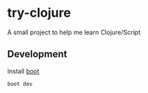 # try-clojure
A small project to help me learn Clojure/Script

## Development
Install [boot](https://github.com/boot-clj/boot)
```
boot dev
```
